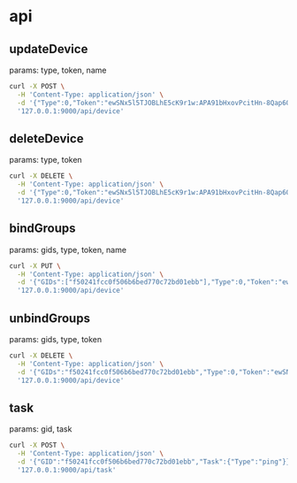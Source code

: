 # api

## updateDevice
params: type, token, name
```sh
curl -X POST \
  -H 'Content-Type: application/json' \
  -d '{"Type":0,"Token":"ewSNx5l5TJOBLhE5cK9r1w:APA91bHxovPcitHn-8Qap6O6hv1jSYA_ZHdwV7t_TGm3Xomb1xHB6Z5zckNSKl87dpqAw0p0xEcucClEuEzUiPwZUHwLZSVX97fZ2owPGCK4e_BFgnO8wszFXJIJ3daYQxOj3_kFjCSf","Name":"test"}' \
  '127.0.0.1:9000/api/device'
```

## deleteDevice
params: type, token
```sh
curl -X DELETE \
  -H 'Content-Type: application/json' \
  -d '{"Type":0,"Token":"ewSNx5l5TJOBLhE5cK9r1w:APA91bHxovPcitHn-8Qap6O6hv1jSYA_ZHdwV7t_TGm3Xomb1xHB6Z5zckNSKl87dpqAw0p0xEcucClEuEzUiPwZUHwLZSVX97fZ2owPGCK4e_BFgnO8wszFXJIJ3daYQxOj3_kFjCSf"}' \
  '127.0.0.1:9000/api/device'
```

## bindGroups
params: gids, type, token, name
```sh
curl -X PUT \
  -H 'Content-Type: application/json' \
  -d '{"GIDs":["f50241fcc0f506b6bed770c72bd01ebb"],"Type":0,"Token":"ewSNx5l5TJOBLhE5cK9r1w:APA91bHxovPcitHn-8Qap6O6hv1jSYA_ZHdwV7t_TGm3Xomb1xHB6Z5zckNSKl87dpqAw0p0xEcucClEuEzUiPwZUHwLZSVX97fZ2owPGCK4e_BFgnO8wszFXJIJ3daYQxOj3_kFjCSf","Name":"test"}' \
  '127.0.0.1:9000/api/device'
```

## unbindGroups
params: gids, type, token
```sh
curl -X DELETE \
  -H 'Content-Type: application/json' \
  -d '{"GIDs":"f50241fcc0f506b6bed770c72bd01ebb","Type":0,"Token":"ewSNx5l5TJOBLhE5cK9r1w:APA91bHxovPcitHn-8Qap6O6hv1jSYA_ZHdwV7t_TGm3Xomb1xHB6Z5zckNSKl87dpqAw0p0xEcucClEuEzUiPwZUHwLZSVX97fZ2owPGCK4e_BFgnO8wszFXJIJ3daYQxOj3_kFjCSf"}' \
  '127.0.0.1:9000/api/device'
```

## task
params: gid, task
```sh
curl -X POST \
  -H 'Content-Type: application/json' \
  -d '{"GID":"f50241fcc0f506b6bed770c72bd01ebb","Task":{"Type":"ping"}}' \
  '127.0.0.1:9000/api/task'
```
